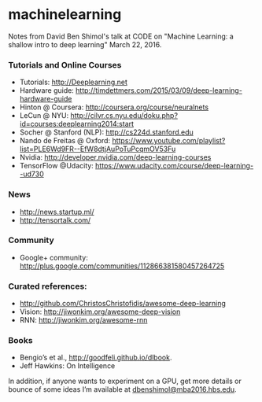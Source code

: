 # machinelearning
Notes from David Ben Shimol's talk at CODE on "Machine Learning: a shallow intro to deep learning" March 22, 2016.

### Tutorials and Online Courses
- Tutorials: http://Deeplearning.net
- Hardware guide: http://timdettmers.com/2015/03/09/deep-learning-hardware-guide
- Hinton @ Coursera: http://coursera.org/course/neuralnets
- LeCun @ NYU: http://cilvr.cs.nyu.edu/doku.php?id=courses:deeplearning2014:start
- Socher @ Stanford (NLP): http://cs224d.stanford.edu
- Nando de Freitas @ Oxford: https://www.youtube.com/playlist?list=PLE6Wd9FR--EfW8dtjAuPoTuPcqmOV53Fu
- Nvidia: http://developer.nvidia.com/deep-learning-courses
- TensorFlow @Udacity: https://www.udacity.com/course/deep-learning--ud730

### News
- http://news.startup.ml/
- http://tensortalk.com/

### Community
- Google+ community: http://plus.google.com/communities/112866381580457264725

### Curated references:
- http://github.com/ChristosChristofidis/awesome-deep-learning
- Vision: http://jiwonkim.org/awesome-deep-vision
- RNN: http://jiwonkim.org/awesome-rnn

### Books
- Bengio’s et al., http://goodfeli.github.io/dlbook.
- Jeff Hawkins: On Intelligence

In addition, if anyone wants to experiment on a GPU, get more details or bounce of some ideas I’m available at dbenshimol@mba2016.hbs.edu.

